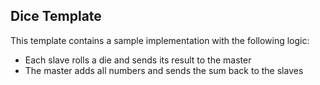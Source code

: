 ## Dice Template

This template contains a sample implementation with the following logic:
- Each slave rolls a die and sends its result to the master
- The master adds all numbers and sends the sum back to the slaves